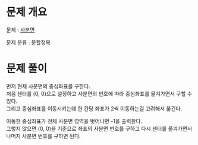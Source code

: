 # 문제 개요

문제 : [사분면](https://www.acmicpc.net/problem/1891)

문제 분류 : 분할정복

# 문제 풀이

먼저 현재 사분면의 중심좌표를 구한다.  
처음 센터를 (0, 0)으로 설정하고 사분면의 번호에 따라 중심좌표를 옮겨가면서 구할 수 있다.  
그리고 중심좌표를 이동시키는데 한 칸당 좌표가 2씩 이동하는걸 고려해서 옮긴다.

이동한 중심좌표가 전체 사분면 영역을 벗어나면 -1을 출력한다.  
그렇지 않으면 (0, 0)을 기준으로 좌표의 사분면 번호를 구하고 다시 센터를 옮겨가면서 나머지 사분면 번호를 구하면 된다.
